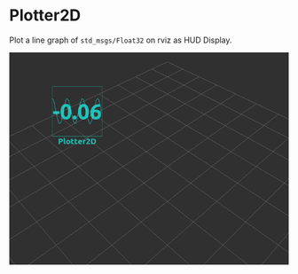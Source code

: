 # Plotter2D
Plot a line graph of `std_msgs/Float32` on rviz as HUD Display.

![](images/plotter_2d.png)

